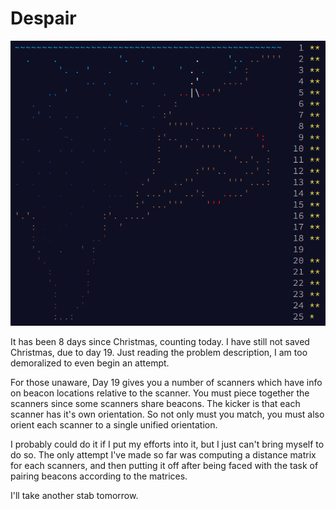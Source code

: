 # Despair

![Sadness.](https://github.com/Gymhgy/gymhgy.github.io/blob/main/_posts/adventofcode2021-47stars.png)

It has been 8 days since Christmas, counting today. I have still not saved Christmas, due to day 19. Just reading the problem description, I am too demoralized to even begin an attempt.

For those unaware, Day 19 gives you a number of scanners which have info on beacon locations relative to the scanner. You must piece together the scanners since some scanners share beacons. The kicker is that each scanner has it's own orientation. So not only must you match, you must also orient each scanner to a single unified orientation.

I probably could do it if I put my efforts into it, but I just can't bring myself to do so. The only attempt I've made so far was computing a distance matrix for each scanners, and then putting it off after being faced with the task of pairing beacons according to the matrices.

I'll take another stab tomorrow.
